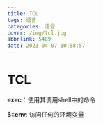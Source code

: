 ```yaml
---
title: TCL
tags: 语言
categories: 语言
cover: /img/tcl.jpg
abbrlink: 5489
date: 2023-04-07 10:58:57
---
```


# TCL

**exec**：使用其调用shell中的命令

$::**env**: 访问任何的环境变量
